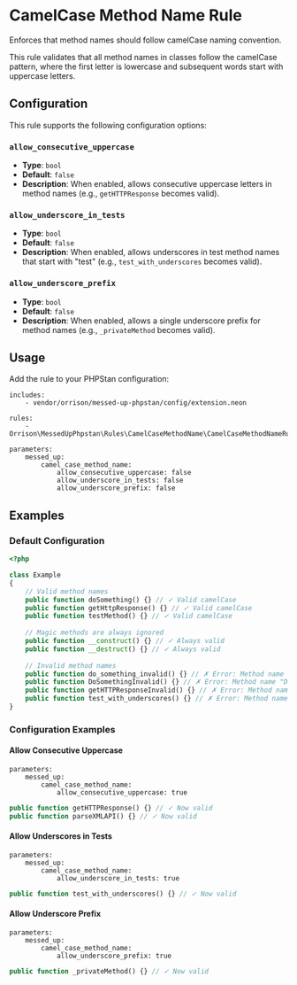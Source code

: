# CamelCase Method Name Rule

Enforces that method names should follow camelCase naming convention.

This rule validates that all method names in classes follow the camelCase pattern, where the first letter is lowercase and subsequent words start with uppercase letters.

## Configuration

This rule supports the following configuration options:

### `allow_consecutive_uppercase`
- **Type**: `bool`
- **Default**: `false`
- **Description**: When enabled, allows consecutive uppercase letters in method names (e.g., `getHTTPResponse` becomes valid).

### `allow_underscore_in_tests`
- **Type**: `bool`
- **Default**: `false`
- **Description**: When enabled, allows underscores in test method names that start with "test" (e.g., `test_with_underscores` becomes valid).

### `allow_underscore_prefix`
- **Type**: `bool`
- **Default**: `false`
- **Description**: When enabled, allows a single underscore prefix for method names (e.g., `_privateMethod` becomes valid).

## Usage

Add the rule to your PHPStan configuration:

```neon
includes:
    - vendor/orrison/messed-up-phpstan/config/extension.neon

rules:
    - Orrison\MessedUpPhpstan\Rules\CamelCaseMethodName\CamelCaseMethodNameRule

parameters:
    messed_up:
        camel_case_method_name:
            allow_consecutive_uppercase: false
            allow_underscore_in_tests: false
            allow_underscore_prefix: false
```

## Examples

### Default Configuration

```php
<?php

class Example
{
    // Valid method names
    public function doSomething() {} // ✓ Valid camelCase
    public function getHttpResponse() {} // ✓ Valid camelCase
    public function testMethod() {} // ✓ Valid camelCase
    
    // Magic methods are always ignored
    public function __construct() {} // ✓ Always valid
    public function __destruct() {} // ✓ Always valid
    
    // Invalid method names
    public function do_something_invalid() {} // ✗ Error: Method name "do_something_invalid" is not in camelCase.
    public function DoSomethingInvalid() {} // ✗ Error: Method name "DoSomethingInvalid" is not in camelCase.
    public function getHTTPResponseInvalid() {} // ✗ Error: Method name "getHTTPResponseInvalid" is not in camelCase.
    public function test_with_underscores() {} // ✗ Error: Method name "test_with_underscores" is not in camelCase.
}
```

### Configuration Examples

#### Allow Consecutive Uppercase

```neon
parameters:
    messed_up:
        camel_case_method_name:
            allow_consecutive_uppercase: true
```

```php
public function getHTTPResponse() {} // ✓ Now valid
public function parseXMLAPI() {} // ✓ Now valid
```

#### Allow Underscores in Tests

```neon
parameters:
    messed_up:
        camel_case_method_name:
            allow_underscore_in_tests: true
```

```php
public function test_with_underscores() {} // ✓ Now valid
```

#### Allow Underscore Prefix

```neon
parameters:
    messed_up:
        camel_case_method_name:
            allow_underscore_prefix: true
```

```php
public function _privateMethod() {} // ✓ Now valid
```
